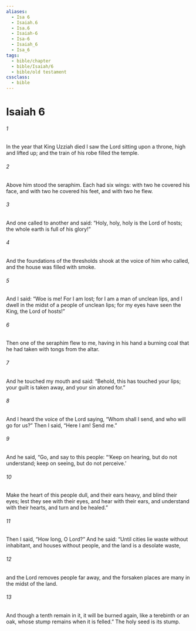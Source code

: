 ```yaml
---
aliases:
  - Isa 6
  - Isaiah.6
  - Isa.6
  - Isaiah-6
  - Isa-6
  - Isaiah_6
  - Isa_6
tags:
  - bible/chapter
  - bible/Isaiah/6
  - bible/old testament
cssclass:
  - bible
---
```


# Isaiah 6

###### 1
In the year that King Uzziah died I saw the Lord sitting upon a throne, high and lifted up; and the train of his robe filled the temple.
###### 2
Above him stood the seraphim. Each had six wings: with two he covered his face, and with two he covered his feet, and with two he flew.
###### 3
And one called to another and said: “Holy, holy, holy is the Lord of hosts; the whole earth is full of his glory!”
###### 4
And the foundations of the thresholds shook at the voice of him who called, and the house was filled with smoke.
###### 5
And I said: “Woe is me! For I am lost; for I am a man of unclean lips, and I dwell in the midst of a people of unclean lips; for my eyes have seen the King, the Lord of hosts!”
###### 6
Then one of the seraphim flew to me, having in his hand a burning coal that he had taken with tongs from the altar.
###### 7
And he touched my mouth and said: “Behold, this has touched your lips; your guilt is taken away, and your sin atoned for.”
###### 8
And I heard the voice of the Lord saying, “Whom shall I send, and who will go for us?” Then I said, “Here I am! Send me.”
###### 9
And he said, “Go, and say to this people: “‘Keep on hearing, but do not understand; keep on seeing, but do not perceive.’
###### 10
Make the heart of this people dull, and their ears heavy, and blind their eyes; lest they see with their eyes, and hear with their ears, and understand with their hearts, and turn and be healed.”
###### 11
Then I said, “How long, O Lord?” And he said: “Until cities lie waste without inhabitant, and houses without people, and the land is a desolate waste,
###### 12
and the Lord removes people far away, and the forsaken places are many in the midst of the land.
###### 13
And though a tenth remain in it, it will be burned again, like a terebinth or an oak, whose stump remains when it is felled.” The holy seed is its stump.


